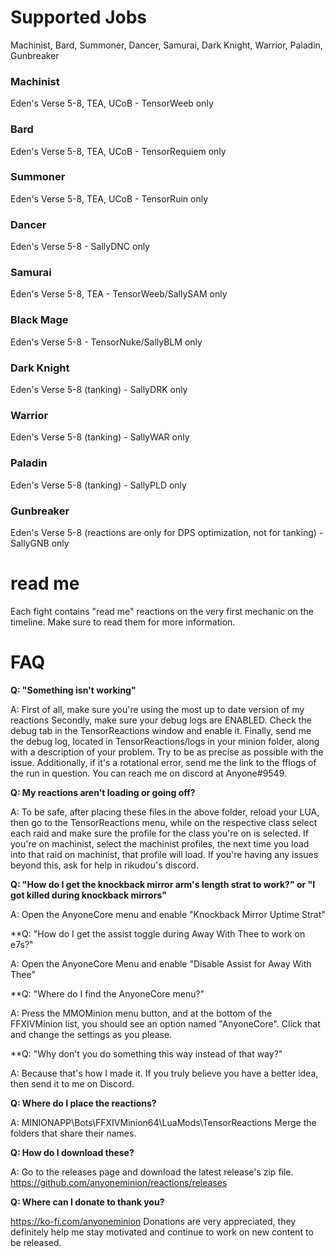 # Supported Jobs

Machinist, Bard, Summoner, Dancer, Samurai, Dark Knight, Warrior, Paladin, Gunbreaker

### Machinist

Eden's Verse 5-8, TEA, UCoB - TensorWeeb only

### Bard

Eden's Verse 5-8, TEA, UCoB - TensorRequiem only

### Summoner
Eden's Verse 5-8, TEA, UCoB - TensorRuin only

### Dancer

Eden's Verse 5-8 - SallyDNC only

### Samurai

Eden's Verse 5-8, TEA - TensorWeeb/SallySAM only

### Black Mage

Eden's Verse 5-8 - TensorNuke/SallyBLM only

### Dark Knight

Eden's Verse 5-8 (tanking) - SallyDRK only

### Warrior

Eden's Verse 5-8 (tanking) - SallyWAR only

### Paladin

Eden's Verse 5-8 (tanking) - SallyPLD only

### Gunbreaker

Eden's Verse 5-8 (reactions are only for DPS optimization, not for tanking) - SallyGNB only

# read me

Each fight contains "read me" reactions on the very first mechanic on the timeline. Make sure to read them for more information.

# FAQ
**Q: "Something isn't working"**

A: First of all, make sure you're using the most up to date version of my reactions
Secondly, make sure your debug logs are ENABLED. Check the debug tab in the TensorReactions window and enable it.
Finally, send me the debug log, located in TensorReactions/logs in your minion folder, along with a description
of your problem. Try to be as precise as possible with the issue.
Additionally, if it's a rotational error, send me the link to the fflogs of the run in question.
You can reach me on discord at Anyone#9549.

**Q: My reactions aren't loading or going off?**

A: To be safe, after placing these files in the above folder, reload your LUA, then go to the TensorReactions menu, while on the respective class select each raid and make sure the profile for the class you're on is selected. If you're on machinist, select the machinist profiles, the next time you load into that raid on machinist, that profile will load. If you're having any issues beyond this, ask for help in rikudou's discord.

**Q: "How do I get the knockback mirror arm's length strat to work?" or "I got killed during knockback mirrors"**

A: Open the AnyoneCore menu and enable "Knockback Mirror Uptime Strat"


**Q: "How do I get the assist toggle during Away With Thee to work on e7s?"

A: Open the AnyoneCore Menu and enable "Disable Assist for Away With Thee"

**Q: "Where do I find the AnyoneCore menu?"

A: Press the MMOMinion menu button, and at the bottom of the FFXIVMinion list, you should see
an option named "AnyoneCore". Click that and change the settings as you please.

**Q: "Why don't you do something this way instead of that way?"

A: Because that's how I made it. If you truly believe you have a better idea, then send it to me on Discord.

**Q: Where do I place the reactions?**

A: MINIONAPP\Bots\FFXIVMinion64\LuaMods\TensorReactions
Merge the folders that share their names.

**Q: How do I download these?**

A: Go to the releases page and download the latest release's zip file. https://github.com/anyoneminion/reactions/releases

**Q: Where can I donate to thank you?**

https://ko-fi.com/anyoneminion
Donations are very appreciated, they definitely help me stay motivated and continue to work on new content to be released.
